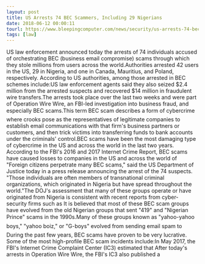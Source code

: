 ```yaml
---
layout: post
title: US Arrests 74 BEC Scammers, Including 29 Nigerians
date: 2018-06-12 00:00:11
tourl: https://www.bleepingcomputer.com/news/security/us-arrests-74-bec-scammers-including-29-nigerians/
tags: [law]
---
```

US law enforcement announced today the arrests of 74 individuals accused of orchestrating BEC (business email compromise) scams through which they stole millions from users across the world.Authorities arrested 42 users in the US, 29 in Nigeria, and one in Canada, Mauritius, and Poland, respectively. According to US authorities, among those arrested in BEC schemes include:US law enforcement agents said they also seized $2.4 million from the arrested suspects and recovered $14 million in fraudulent wire transfers.The arrests took place over the last two weeks and were part of Operation Wire Wire, an FBI-led investigation into business fraud, and especially BEC scams.This term BEC scam describes a form of cybercrime where crooks pose as the representatives of legitimate companies to establish email communications with that firm's business partners or customers, and then trick victims into transferring funds to bank accounts under the criminals' control.BEC scams have been the most damaging type of cybercrime in the US and across the world in the last two years. According to the FBI's 2016 and 2017 Internet Crime Report, BEC scams have caused losses to companies in the US and across the world of "Foreign citizens perpetrate many BEC scams," said the US Department of Justice today in a press release announcing the arrest of the 74 suspects. "Those individuals are often members of transnational criminal organizations, which originated in Nigeria but have spread throughout the world."The DOJ's assessment that many of these groups operate or have originated from Nigeria is consistent with recent reports from cyber-security firms such as It is believed that most of these BEC scam groups have evolved from the old Nigerian groups that sent "419" and "Nigerian Prince" scams in the 1990s.Many of these groups known as "yahoo-yahoo boys," "yahoo boiz," or "G-boys" evolved from sending email spam to During the past few years, BEC scams have proven to be very lucrative. Some of the most high-profile BEC scam incidents include:In May 2017, the FBI's Internet Crime Complaint Center (IC3) estimated that After today's arrests in Operation Wire Wire, the FBI's IC3 also published a 